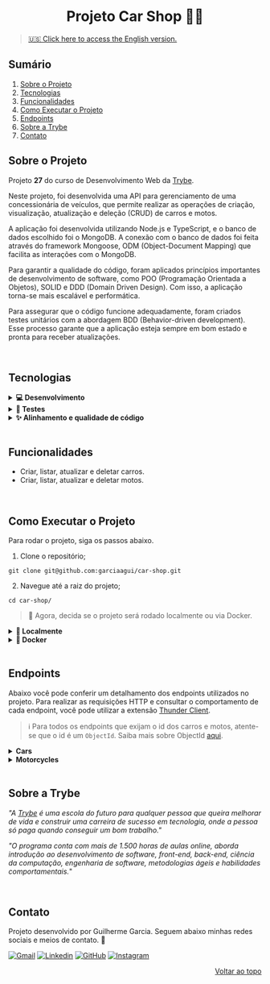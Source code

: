 <a name="readme-top"></a>

<h1 align="center">Projeto Car Shop 🚙🛵</h1>

> [🇺🇸 Click here to access the English version.](README.md)

## Sumário

<ol>
  <li><a href="#sobre-o-projeto">Sobre o Projeto</a></li>
  <li><a href="#tecnologias">Tecnologias</a></li>
  <li><a href="#funcionalidades">Funcionalidades</a></li>
  <li><a href="#como-executar-o-projeto">Como Executar o Projeto</a></li>
  <li><a href="#endpoints">Endpoints</a></li>
  <li><a href="#sobre-a-trybe">Sobre a Trybe</a></li>
  <li><a href="#contato">Contato</a></li>
</ol>

## Sobre o Projeto

Projeto **27** do curso de Desenvolvimento Web da [Trybe][trybe-site-url].

Neste projeto, foi desenvolvida uma API para gerenciamento de uma concessionária de veículos, que permite realizar as operações de criação, visualização, atualização e deleção (CRUD) de carros e motos.

A aplicação foi desenvolvida utilizando Node.js e TypeScript, e o banco de dados escolhido foi o MongoDB. A conexão com o banco de dados foi feita através do framework Mongoose, ODM (Object-Document Mapping) que facilita as interações com o MongoDB.

Para garantir a qualidade do código, foram aplicados princípios importantes de desenvolvimento de software, como POO (Programação Orientada a Objetos), SOLID e DDD (Domain Driven Design). Com isso, a aplicação torna-se mais escalável e performática.

Para assegurar que o código funcione adequadamente, foram criados testes unitários com a abordagem BDD (Behavior-driven development). Esse processo garante que a aplicação esteja sempre em bom estado e pronta para receber atualizações.

<br/>

## Tecnologias

<details>
  <summary><strong>💻 Desenvolvimento </strong></summary><br />

- [Docker][docker-url]
- [dotenv][dotenv-url]
- [Express][express-url]
- [Node.js][node-url]
- [MongoDB][mongodb-url]
- [Mongoose][mongoose-url]
- [Typescript][typescript-url]

---

</details>

<details>
  <summary><strong>🧪 Testes </strong></summary><br />

- [Chai][chai-url]
- [Mocha][mocha-url]
- [Sinon.js][sinon-url]

---

</details>

<details>
  <summary><strong>✨ Alinhamento e qualidade de código </strong></summary><br />

- [ESLint][eslint-url]

---

</details>

<br/>

## Funcionalidades

<ul>
  <li>Criar, listar, atualizar e deletar carros.</li>
  <li>Criar, listar, atualizar e deletar motos.</li>
</ul>

<br/>

## Como Executar o Projeto

Para rodar o projeto, siga os passos abaixo.

1. Clone o repositório;

```
git clone git@github.com:garciaagui/car-shop.git
```

2. Navegue até a raiz do projeto;

```
cd car-shop/
```

> 🔘 Agora, decida se o projeto será rodado localmente ou via Docker.

<details>
  <summary><strong>💽 Localmente</strong></summary>

1. Certifique-se que você tenha o **node** instalado na versão 16 ou superior. Confira [aqui](https://nodejs.org/pt-br/download/package-manager/) a documentação oficial.

2. Na raiz do projeto, instale as dependências do projeto.

```
npm install
```

3. Configure as variáveis de ambiente:

- Renomeie o arquivo `.env.example` (disponível na raíz do projeto) para `.env`;
- Configure as variáveis para o seu contexto local.

4. Para iniciar o servidor, utilize o comando abaixo.

```
npm run dev
```

- Para executar os testes, você pode utilizar os dois comandos abaixo.

```
// Comando 1
npm run test:mocha

// Comando 2 - Neste comando você tem acesso à cobertura dos testes
npm run test:coverage
```

</details>

<details>
  <summary><strong>🐋 Docker</strong></summary>
  
1. Certifique-se que você tenha o **docker-compose** instalado na versão 1.29 ou superior. Links oportunos caso você precise instalar ou atualizar: [Tutorial DigitalOcean](https://www.digitalocean.com/community/tutorials/how-to-install-and-use-docker-compose-on-ubuntu-20-04-pt) e [documentação oficial](https://docs.docker.com/compose/install/);

2. Suba os containers executando o comando abaixo. Dois containers serão inicializados: `car_shop` (node) e `car_shop_db` (mysql).

```
docker-compose up -d
```

3. Acesse a CLI do container `car_shop` com o comando abaixo ou abra-o no VS Code. Para a última opção, recomendo a extensão da Microsoft [Dev Containers](https://marketplace.visualstudio.com/items?itemName=ms-vscode-remote.remote-containers).

```
docker exec -it car_shop bash
```

> ⚠️ A partir de agora, **TODOS** os comandos (scripts) disponíveis no `package.json` (incluindo o npm install) devem ser executados **DENTRO** do container `car_shop`.

4. Instale as dependências do projeto.

```
npm install
```

5. Para iniciar o servidor, utilize um dos comandos abaixo.

```
npm run dev
```

- Para executar os testes, você pode utilizar os dois comandos abaixo.

```
// Comando 1
npm run test:mocha

// Comando 2 - Neste comando você tem acesso à cobertura dos testes
npm run test:coverage
```

- Para o contexto de teste local, siga os passos abaixo.

1. Renomeie o arquivo `.env.example` (disponível na raíz do projeto) para `.env`;
2. Configure as variáveis para o seu contexto local.

</details>

<br/>

## Endpoints

Abaixo você pode conferir um detalhamento dos endpoints utilizados no projeto. Para realizar as requisições HTTP e consultar o comportamento de cada endpoint, você pode utilizar a extensão [Thunder Client](https://www.thunderclient.com/).

> ℹ️ Para todos os endpoints que exijam o id dos carros e motos, atente-se que o id é um `ObjectId`. Saiba mais sobre ObjectId [aqui](https://www.mongodb.com/docs/manual/reference/bson-types/#objectid).

<details>
  <summary><strong>Cars</strong></summary>

### GET /cars

- Retorna todos os carros registrados no banco de dados.
- URL: `http://localhost:PORT/cars`

### POST /cars

- Adiciona um novo carro ao banco de dados.
- URL: `http://localhost:PORT/cars`
- O corpo da requisição deve seguir o formato abaixo:

```
{
  "model": "Marea",
  "year": 2002,
  "color": "Black",
  "status": true, // Não é obrigatório. Se não for inserido, o valor do status será 'false'
  "buyValue": 15.990,
  "doorsQty": 4,
  "seatsQty": 5
}
```

### GET /cars/:id

- Retorna o carro cujo id foi passado na URL.
- Exemplo de URL: `http://localhost:PORT/cars/634852326b35b59438fbea2f`

### PUT /cars/:id

- Atualiza o carro cujo id foi passado na URL.
- Exemplo de URL: `http://localhost:PORT/cars/634852326b35b59438fbea2f`
- O corpo da requisição deve seguir o formato abaixo:

```
{
  "model": "Marea",
  "year": 1992,
  "color": "Red",
  "status": true, // Não é obrigatório. Se não for inserido, o valor do status será 'false'
  "buyValue": 12.000,
  "doorsQty": 2,
  "seatsQty": 5
}
```

### DELETE /cars/:id

- Remove do banco de dados o carro cujo id foi passado na URL.
- Exemplo de URL: `http://localhost:PORT/cars/634852326b35b59438fbea2f`

---

</details>

<details>
  <summary><strong>Motorcycles</strong></summary>

### GET /motorcycles

- Retorna todas as motos registradas no banco de dados.
- URL: `http://localhost:PORT/motorcycles`

### POST /motorcycles

- Adiciona uma nova moto ao banco de dados.
- URL: `http://localhost:PORT/motorcycles`
- O corpo da requisição deve seguir o formato abaixo:

```
{
  "model": "Honda Cb 600f Hornet",
  "year": 2005,
  "color": "Yellow",
  "status": true, // Não é obrigatório. Se não for inserido, o valor do status será 'false'
  "buyValue": 30.000,
  "category": "Street", // Valores aceitos: "Street", "Custom" ou "Trail"
  "engineCapacity": 600
}
```

### GET /motorcycles/:id

- Retorna a moto cujo id foi passado na URL.
- Exemplo de URL: `http://localhost:PORT/motorcycles/634852326b35b59438fbea2f`

### PUT /motorcycles/:id

- Atualiza a moto cujo id foi passado na URL.
- Exemplo de URL: `http://localhost:PORT/motorcycles/634852326b35b59438fbea2f`
- O corpo da requisição deve seguir o formato abaixo:

```
{
  "model": "Honda Cb 600f Hornet",
  "year": 2014,
  "color": "Red",
  "status": true, // Não é obrigatório. Se não for inserido, o valor do status será 'false'
  "buyValue": 45.000,
  "category": "Street", // Valores aceitos: "Street", "Custom" ou "Trail"
  "engineCapacity": 600
}
```

### DELETE /motorcycles/:id

- Remove do banco de dados a moto cujo id foi passado na URL.
- Exemplo de URL: `http://localhost:PORT/motorcycles/634852326b35b59438fbea2f`

---

</details>

<br/>

## Sobre a Trybe

_"A [Trybe][trybe-site-url] é uma escola do futuro para qualquer pessoa que queira melhorar de vida e construir uma carreira de sucesso em tecnologia, onde a pessoa só paga quando conseguir um bom trabalho."_

_"O programa conta com mais de 1.500 horas de aulas online, aborda introdução ao desenvolvimento de software, front-end, back-end, ciência da computação, engenharia de software, metodologias ágeis e habilidades comportamentais._"

<br/>

## Contato

Projeto desenvolvido por Guilherme Garcia. Seguem abaixo minhas redes sociais e meios de contato. 🤘

[![Gmail][gmail-badge]][gmail-url]
[![Linkedin][linkedin-badge]][linkedin-url]
[![GitHub][github-badge]][github-url]
[![Instagram][instagram-badge]][instagram-url]

<p align="right"><a href="#readme-top">Voltar ao topo</a></p>

<!-- MARKDOWN LINKS & IMAGES -->

[trybe-site-url]: https://www.betrybe.com/

<!-- Stacks URLs -->

[chai-url]: https://www.chaijs.com/
[docker-url]: https://www.docker.com/
[dotenv-url]: https://www.dotenv.org/
[eslint-url]: https://eslint.org/
[express-url]: https://expressjs.com/
[mocha-url]: https://mochajs.org/
[mongodb-url]: https://www.mongodb.com/
[mongoose-url]: https://mongoosejs.com/
[node-url]: https://nodejs.org/en/
[sinon-url]: https://sinonjs.org/
[typescript-url]: https://www.typescriptlang.org/

<!-- Contact URLs & Badges -->

[gmail-badge]: https://img.shields.io/badge/Gmail-D14836?style=for-the-badge&logo=gmail&logoColor=white
[gmail-url]: mailto:garciaguig@gmail.com
[linkedin-badge]: https://img.shields.io/badge/LinkedIn-0077B5?style=for-the-badge&logo=linkedin&logoColor=white
[linkedin-url]: https://www.linkedin.com/in/garciaagui/
[github-badge]: https://img.shields.io/badge/GitHub-100000?style=for-the-badge&logo=github&logoColor=white
[github-url]: https://github.com/garciaagui
[instagram-badge]: https://img.shields.io/badge/Instagram-E4405F?style=for-the-badge&logo=instagram&logoColor=white
[instagram-url]: https://www.instagram.com/garciaagui/
